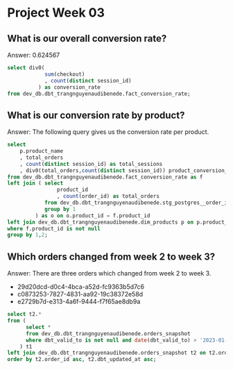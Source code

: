 # Project Week 03

## What is our overall conversion rate?
Answer: 0.624567
```sql
select div0(
            sum(checkout)
            , count(distinct session_id)
          ) as conversion_rate
from dev_db.dbt_trangnguyenaudibenede.fact_conversion_rate;
```

## What is our conversion rate by product?
Answer: The following query gives us the conversion rate per product.
```sql
select 
    p.product_name
    , total_orders
    , count(distinct session_id) as total_sessions
    , div0(total_orders,count(distinct session_id)) product_conversion_rate
from dev_db.dbt_trangnguyenaudibenede.fact_conversion_rate as f
left join ( select 
                product_id
                , count(order_id) as total_orders
            from dev_db.dbt_trangnguyenaudibenede.stg_postgres__order_items
            group by 1
         ) as o on o.product_id = f.product_id
left join dev_db.dbt_trangnguyenaudibenede.dim_products p on p.product_id = f.product_id
where f.product_id is not null
group by 1,2;
```



## Which orders changed from week 2 to week 3? 
Answer: There are three orders which changed from week 2 to week 3. 
*  29d20dcd-d0c4-4bca-a52d-fc9363b5d7c6
* c0873253-7827-4831-aa92-19c38372e58d
* e2729b7d-e313-4a6f-9444-f7f65ae8db9a
```sql
select t2.*
from (
      select * 
      from dev_db.dbt_trangnguyenaudibenede.orders_snapshot
      where dbt_valid_to is not null and date(dbt_valid_to) > '2023-01-22'
    ) t1 
left join dev_db.dbt_trangnguyenaudibenede.orders_snapshot t2 on t2.order_id = t1.order_id
order by t2.order_id asc, t2.dbt_updated_at asc;
```
